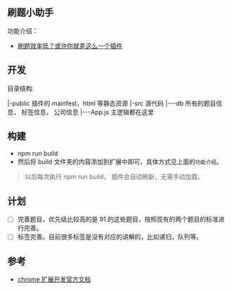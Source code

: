 ## 刷题小助手

功能介绍：

- [刷题效率低？或许你就差这么一个插件](https://lucifer.ren/blog/2020/06/06/algo-chrome-extension/)

## 开发

目录结构:

|-public 插件的 mainfest，html 等静态资源
|-src 源代码
|---db 所有的题目信息， 标签信息， 公司信息
|---App.js 主逻辑都在这里

## 构建

- npm run build
- 然后将 build 文件夹的内容添加到扩展中即可，具体方式见上面的`功能介绍`。

> 以后每次执行 npm run build， 插件会自动刷新，无需手动加载。

## 计划

- [ ] 完善题目，优先级比较高的是 91 的这些题目，按照现有的两个题目的标准进行完善。
- [ ] 标签完善。目前很多标签是没有对应的讲解的，比如递归，队列等。

## 参考

- [chrome 扩展开发官方文档](https://developer.chrome.com/extensions)
